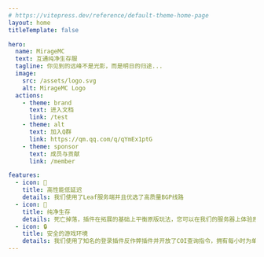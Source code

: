 ```yaml
---
# https://vitepress.dev/reference/default-theme-home-page
layout: home
titleTemplate: false

hero:
  name: MirageMC
  text: 互通纯净生存服
  tagline: 你见到的远峰不是光影，而是明日的归途...
  image:
    src: /assets/logo.svg
    alt: MirageMC Logo
  actions:
    - theme: brand
      text: 进入文档
      link: /test
    - theme: alt
      text: 加入Q群
      link: https://qm.qq.com/q/qYmEx1ptG
    - theme: sponsor
      text: 成员与贡献
      link: /member

features:
  - icon: 🚀
    title: 高性能低延迟
    details: 我们使用了Leaf服务端并且优选了高质量BGP线路
  - icon: 🌿
    title: 纯净生存
    details: 死亡掉落，插件在拓展的基础上平衡原版玩法，您可以在我们的服务器上体验原汁原味的Minecraft
  - icon: 🔒
    title: 安全的游戏环境
    details: 我们使用了知名的登录插件反作弊插件并开放了COI查询指令，拥有每小时为单位的自动备份和区域回档功能
---
```


<Home />
<confetti />
